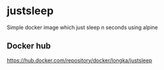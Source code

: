 # justsleep
Simple docker image which just sleep n seconds using alpine

## Docker hub
https://hub.docker.com/repository/docker/longka/justsleep


